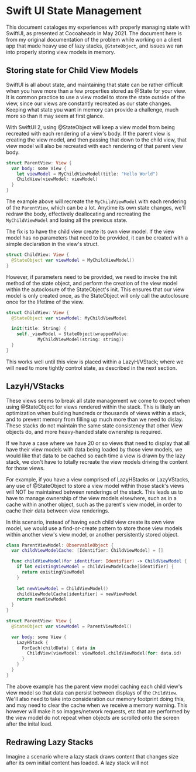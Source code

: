 # Swift UI State Management

This document cataloges my experiences with properly managing state with SwiftUI, as presented at Cocoaheads in May 2021. The document here is from my original documentation of the problem while working on a client app that made heavy use of lazy stacks, `@StateObject`, and issues we ran into properly storing view models in memory. 

## Storing state for Child View Models
SwiftUI is all about state, and maintaining that state can be rather difficult when you have more than a few properties stored as @State for your view. It is common practice to use a view model to store the state outside of the view, since our views are constantly recreated as our state changes. Keeping what state you want in memory can provide a challenge, much more so than it may seem at first glance.

With SwiftUI 2, using @StateObject will keep a view model from being recreated with each rendering of a view's body. If the parent view is creating the view model, and then passing that down to the child view, that view model will also be recreated with each rendering of that parent view body.

```swift
struct ParentView: View {
  var body: some View {
    let viewModel = MyChildViewModel(title: "Hello World")
    ChildView(viewModel: viewModel)
  }
}
```
The example above will recreate the `MyChildViewModel` with each rendering of the `ParentView`, which can be a lot. Anytime its own state changes, we'll redraw the body, effectively deallocating and recreating the `MyChildViewModel` and losing all the previous state.

The fix is to have the child view create its own view model. If the view model has no parameters that need to be provided, it can be created with a simple declaration in the view's struct. 

```swift
struct ChildView: View {
  @StateObject var viewModel = MyChildViewModel()
}
```
However, if parameters need to be provided, we need to invoke the init method of the state object, and perform the creation of the view model within the autoclosure of the StateObject's init. This ensures that our view model is only created once, as the StateObject will only call the autoclosure once for the lifetime of the view. 

```swift
struct ChildView: View {
  @StateObject var viewModel: MyChildViewModel

  init(title: String) {
    self._viewModel = StateObject(wrappedValue: 
    		MyChildViewModel(string: string))
  }
}
```

This works well until this view is placed within a LazyH/VStack; where we will need to more tightly control state, as described in the next section.

## LazyH/VStacks
These views seems to break all state management we come to expect when using @StateObject for views rendered within the stack. This is likely an optimization when building hundreds or thousands of views within a stack, and to prevent memory from filling up much more than we need to dislay. These stacks do not maintain the same state consistency that other View objects do, and more heavy-handed state ownership is required. 

If we have a case where we have 20 or so views that need to display that all have their view models with data being loaded by those view models, we would like that data to be cached so each time a view is drawn by the lazy stack, we don't have to totally recreate the view models driving the content for those views. 

For example, if you have a view comprised of LazyHStacks or LazyVStacks, any use of @StateObject to store a view model within those stack's views will NOT be maintained between renderings of the stack. This leads us to have to manage ownership of the view models elsewhere, such as in a cache within another object, such as the parent's view model, in order to cache their data between view renderings. 

In this scenario, instead of having each child view create its own view model, we would use a find-or-create pattern to store those view models within another view's view model, or another persistently stored object.

```swift
class ParentViewModel: ObservableObject {
  var childViewModelCache: [Identifier: ChildViewModel] = []

  func childViewModel(for identifier: Identifier) -> ChildViewModel {
    if let existingViewModel = childViewModelCache[identifier] {
      return existingViewModel
    }
  
    let newViewModel = ChildViewModel()
    childViewModelCache[identifier] = newViewModel
    return newViewModel
  }
}
```
```swift
struct ParentView: View {
  @StateObject var viewModel = ParentViewModel()

  var body: some View {
    LazyHStack {
      ForEach(childData) { data in
        ChildView(viewModel: viewModel.childViewModel(for: data.id)
      }
    }
  }
}
```
The above example has the parent view model caching each child view's view model so that data can persist between displays of the `ChildView`. We'll also need to take into consideration our memory footprint doing this, and may need to clear the cache when we receive a memory warning. This however will make it so images/network requests, etc that are performed by the view model do not repeat when objects are scrolled onto the screen after the inital load. 

## Redrawing Lazy Stacks
Imagine a scenario where a lazy stack draws content that changes size after its own initial content has loaded. A lazy stack will not 
